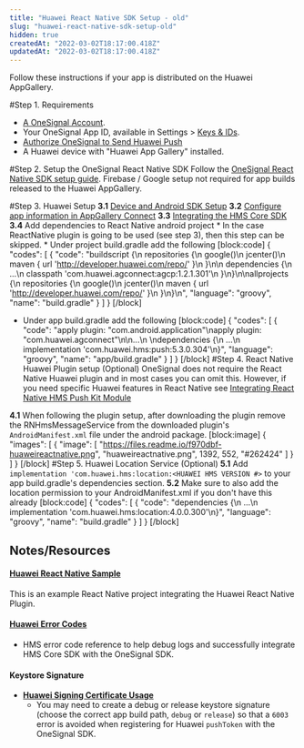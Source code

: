 ```yaml
---
title: "Huawei React Native SDK Setup - old"
slug: "huawei-react-native-sdk-setup-old"
hidden: true
createdAt: "2022-03-02T18:17:00.418Z"
updatedAt: "2022-03-02T18:17:00.418Z"
---
```

Follow these instructions if your app is distributed on the Huawei AppGallery.

#Step 1. Requirements
* [A OneSignal Account](https://onesignal.com).
* Your OneSignal App ID, available in Settings > [Keys & IDs](doc:accounts-and-keys).
* [Authorize OneSignal to Send Huawei Push](doc:authorize-onesignal-to-send-huawei-push) 
* A Huawei device with "Huawei App Gallery" installed.

#Step 2. Setup the OneSignal React Native SDK
Follow the [OneSignal React Native SDK setup guide](doc:react-native-sdk-setup). Firebase / Google setup not required for app builds released to the Huawei AppGallery.

#Step 3. Huawei Setup
**3.1** [Device and Android SDK Setup](https://developer.huawei.com/consumer/en/doc/HMS-Plugin-Guides-V1/preparedevenv-0000001050155838-V1)
**3.2** [Configure app information in AppGallery Connect](https://developer.huawei.com/consumer/en/doc/development/HMS-Guides/Preparations#h1-1575707195634)
**3.3** [Integrating the HMS Core SDK](https://developer.huawei.com/consumer/en/doc/development/HMS-Guides/Preparations#h2-1584707362385)
**3.4** Add dependencies to React Native android project
     * In the case ReactNative plugin is going to be used (see step 3), then this step can be skipped.
     * Under project build.gradle add the following
[block:code]
{
  "codes": [
    {
      "code": "buildscript {\n    repositories {\n        google()\n        jcenter()\n        maven { url 'http://developer.huawei.com/repo/' }\n    }\n\n    dependencies {\n        ...\n        classpath 'com.huawei.agconnect:agcp:1.2.1.301'\n    }\n}\n\nallprojects {\n    repositories {\n        google()\n        jcenter()\n        maven { url 'http://developer.huawei.com/repo/' }\n    }\n}\n",
      "language": "groovy",
      "name": "build.gradle"
    }
  ]
}
[/block]
* Under app build.gradle add the following
[block:code]
{
  "codes": [
    {
      "code": "apply plugin: \"com.android.application\"\napply plugin: \"com.huawei.agconnect\"\n\n...\n  \ndependencies {\n    ...\n    implementation 'com.huawei.hms:push:5.3.0.304'\n}",
      "language": "groovy",
      "name": "app/build.gradle"
    }
  ]
}
[/block]
#Step 4. React Native Huawei Plugin setup (Optional)
OneSignal does not require the React Native Huawei plugin and in most cases you can omit this. However, if you need specific Huawei features in React Native  see [Integrating React Native HMS Push Kit Module](https://developer.huawei.com/consumer/en/doc/HMS-Plugin-Guides-V1/integraternmodule-0000001050157791-V1)

**4.1** When following the plugin setup, after downloading the plugin remove the RNHmsMessageService from the downloaded plugin's  `AndroidManifest.xml` file under the android package.
[block:image]
{
  "images": [
    {
      "image": [
        "https://files.readme.io/f970dbf-huaweireactnative.png",
        "huaweireactnative.png",
        1392,
        552,
        "#262424"
      ]
    }
  ]
}
[/block]
#Step 5. Huawei Location Service (Optional)
**5.1** Add `implementation 'com.huawei.hms:location:<HUAWEI HMS VERSION #>` to your app build.gradle's dependencies section.
**5.2** Make sure to also add the location permission to your AndroidManifest.xml if you don't have this already
[block:code]
{
  "codes": [
    {
      "code": "dependencies {\n    ...\n    implementation 'com.huawei.hms:location:4.0.0.300'\n}",
      "language": "groovy",
      "name": "build.gradle"
    }
  ]
}
[/block]
## Notes/Resources
#### [Huawei React Native Sample](https://developer.huawei.com/consumer/en/doc/development/HMS-Plugin-Examples/rn-sample-code-0000001050157811)
This is an example React Native project integrating the Huawei React Native Plugin.

#### [Huawei Error Codes](https://developer.huawei.com/consumer/en/doc/development/HMS-References/hms-error-code)
* HMS error code reference to help debug logs and successfully integrate HMS Core SDK with the OneSignal SDK.

####  Keystore Signature
* **[Huawei Signing Certificate Usage](https://developer.huawei.com/consumer/en/doc/development/HMS-Guides/Preparations#h2-1575707405416)**
  * You may need to create a debug or release keystore signature (choose the correct app build path, `debug` or `release`) so that a `6003` error is avoided when registering for Huawei `pushToken` with the OneSignal SDK.